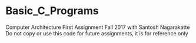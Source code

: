 # Basic_C_Programs
Computer Architecture First Assignment
Fall 2017 with Santosh Nagarakatte 
Do not copy or use this code for future assignments, it is for reference only

